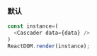 ### 默认

<!--start-code-->
```js
const instance=(
  <Cascader data={data} />
)
ReactDOM.render(instance);
```
<!--end-code-->
